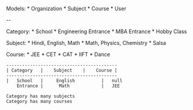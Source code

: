 Models:
    * Organization
    * Subject
    * Course
    * User

--

Category: 
    * School
    * Engineering Entrance
    * MBA Entrance
    * Hobby Class
    

Subject:
    * Hindi, English, Math
    * Math, Physics, Chemistry
    * Salsa
    
    
    
Course:
    * JEE
    * CET
    * CAT
    * IIFT
    * Dance
    
    ------------------------------------------
    | Category   |    Subject    |    Course |
    ------------------------------------------
    |   School   |     English          |   null
        Entrance |      Math            |   JEE  
    
    Category has many subjects
    Category has many courses
